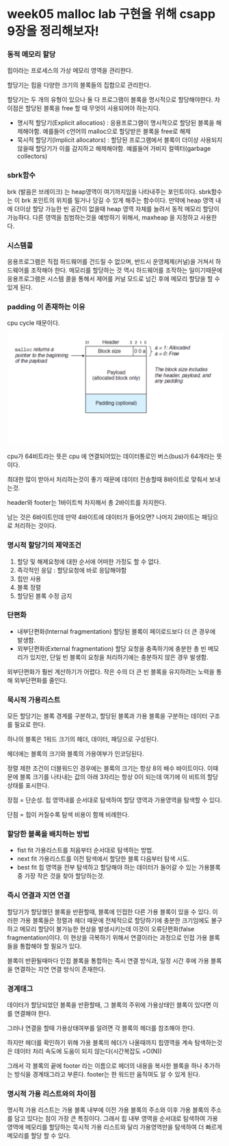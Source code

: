 # week05 malloc lab 구현을 위해 csapp 9장을 정리해보자!

### 동적 메모리 할당

힙이라는 프로세스의 가상 메모리 영역을 관리한다.

할당기는 힙을 다양한 크기의 블록들의 집합으로 관리한다.

할당기는 두 개의 유형이 있으나 둘 다 프로그램이 블록을 명시적으로 할당해야한다. 차이점은 할당된 블록을 free 할 때 무엇이 사용되어야 하는지다.

- 명시적 할당기(Explicit allocatios) : 응용프로그램이 명시적으로 할당된 블록을 해제해야함.
  예를들어 c언어의 malloc으로 할당받은 블록을 free로 해제
- 묵시적 할당기(Implicit allocators) : 할당된 프로그램에서 블록이 더이상 사용되지 않을때 할당기가 이를 감지하고 해제해야함. 예를들어 가비지 컬렉터(garbage collectors)

### sbrk함수

brk (발음은 브레이크) 는 heap영역이 여기까지임을 나타내주는 포인트이다. sbrk함수는 이 brk 포인트의 위치를 밀거나 당길 수 있게 해주는 함수이다. 만약에 heap 영역 내에 더이상 할당 가능한 빈 공간이 없을때 heap 영역 자체를 늘려서 동적 메모리 할당이 가능하다.
다른 영역을 침범하는것을 예방하기 위해서, maxheap 을 지정하고 사용한다.

### 시스템콜

응용프로그램은 직접 하드웨어를 건드릴 수 없으며, 반드시 운영체제(커널)을 거쳐서 하드웨어를 조작해야 한다. 메모리를 할당하는 것 역시 하드웨어를 조작하는 일이기때문에 응용프로그램은 시스템 콜을 통해서 제어를 커널 모드로 넘긴 후에 메모리 할당을 할 수 있게 된다.

### padding 이 존재하는 이유

cpu cycle 때문이다.

![스크린샷 2023-09-09 22.06.41.png](../img/스크린샷%202023-09-09%2022.06.41.png)

cpu가 64비트라는 뜻은 cpu 에 연결되어있는 데이터통로인 버스(bus)가 64개라는 뜻이다.

최대한 많이 받아서 처리하는것이 좋기 때문에 데이터 전송할때 8바이트로 맞춰서 보내는것.

header와 footer는 1바이트씩 차지해서 총 2바이트를 차지한다.

남는 것은 6바이트인데 만약 4바이트에 데이터가 들어오면? 나머지 2바이트는 패딩으로 처리하는 것이다.

### 명시적 할당기의 제약조건

1. 할당 및 해제요청에 대한 순서에 어떠한 가정도 할 수 없다.
2. 즉각적인 응답 : 할당요청에 바로 응답해야함
3. 힙만 사용
4. 블록 정렬
5. 할당된 블록 수정 금지

### 단편화

- 내부단편화(Internal fragmentation)
  할당된 블록이 페이로드보다 더 큰 경우에 발생함.
- 외부단편화(External fragmentation)
  할당 요청을 충족하기에 충분한 총 빈 메모리가 있지만, 단일 빈 블록이 요청을 처리하기에는 충분하지 않은 경우 발생함.

외부단편화가 훨씬 계산하기가 어렵다. 작은 수의 더 큰 빈 블록을 유지하려는 노력을 통해 외부단편화를 줄인다.

### 묵시적 가용리스트

모든 할당기는 블록 경계를 구분하고, 할당된 블록과 가용 블록을 구분하는 데이터 구조를 필요로 한다.

하나의 블록은 1워드 크기의 헤더, 데이터, 패딩으로 구성된다.

헤더에는 블록의 크기와 블록의 가용여부가 인코딩된다.

정렬 제한 조건이 더블워드인 경우에는 블록의 크기는 항상 8의 배수 바이트이다. 이때문에 블록 크기를 나타내는 값의 아래 3자리는 항상 0이 되는데 여기에 이 비트의 할당 상태를 표시한다.

장점 = 단순성. 힙 영역내를 순서대로 탐색하여 할당 영역과 가용영역을 탐색할 수 있다.

단점 = 힙이 커질수록 탐색 비용이 함께 비례한다.

### 할당한 블록을 배치하는 방법

- fist fit
  가용리스트를 처음부터 순서대로 탐색하는 방법.
- next fit
  가용리스트를 이전 탐색에서 할당한 블록 다음부터 탐색 시도.
- best fit
  힙 영역을 전부 탐색하고 할당해야 하는 데이터가 들어갈 수 있는 가용블록 중 가장 작은 것을 찾아 할당하는것.

### 즉시 연결과 지연 연결

할당기가 할당했던 블록을 반환할때, 블록에 인접한 다른 가용 블록이 있을 수 있다. 이러한 가용 블록들은 정렬과 헤더 때문에 전체적으로 할당하기에 충분한 크기임에도 불구하고 메모리 할당이 불가능한 현상을 발생시키는데 이것이 오류단편화(false fragmentation)이다.
이 현상을 극복하기 위해서 연결이라는 과정으로 인접 가용 블록들을 통합해야 할 필요가 있다.

블록이 반환될때마다 인접 블록을 통합하는 즉시 연결 방식과, 일정 시간 후에 가용 블록을 연결하는 지연 연결 방식이 존재한다.

### 경계태그

데이터가 할당되었던 블록을 반환할때, 그 블록의 주위에 가용상태인 블록이 있다면 이를 연결해야 한다.

그러나 연결을 할때 가용상태여부를 알려면 각 블록의 헤더를 참조해야 한다.

하지만 헤더를 확인하기 위해 가용 블록의 헤더가 나올때까지 힙영역을 계속 탐색하는것은 데이터 처리 속도에 도움이 되지 않는다(시간복잡도 =O(N))

그래서 각 블록의 끝에 footer 라는 이름으로 헤더의 내용을 복사한 블록을 하나 추가하는 방식을 경계태그라고 부른다. footer는 한 워드만 움직여도 알 수 있게 된다.

### 명시적 가용 리스트와의 차이점

명시적 가용 리스트는 가용 블록 내부에 이전 가용 블록의 주소와 이후 가용 블록의 주소를 담고 있다는 점이 가장 큰 특징이다.
그래서 힙 내부 영역을 순서대로 탐색하여 가용영역에 메모리를 할당하는 묵시적 가용 리스트와 달리 가용영역만을 탐색하여 더 빠르게 메모리를 할당 할 수 있다.
